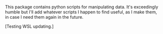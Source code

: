 This package contains python scripts for manipulating data. It's exceedingly humble but I'll add whatever scripts I happen to find useful, as I make them, in case I need them again in the future.

[Testing WSL updating.]
